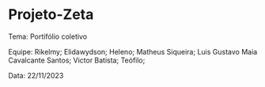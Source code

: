 # Projeto-Zeta
Tema: Portifólio coletivo

Equipe: 
Rikelmy;
Elidawydson;
Heleno;
Matheus Siqueira;
Luis Gustavo Maia Cavalcante Santos;
Victor Batista;
Teófilo;

Data: 22/11/2023
